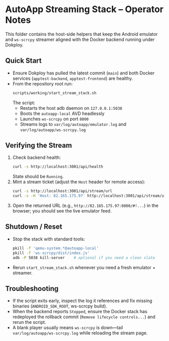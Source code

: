# AutoApp Streaming Stack – Operator Notes

This folder contains the host-side helpers that keep the Android emulator and
`ws-scrcpy` streamer aligned with the Docker backend running under Dokploy.

## Quick Start
- Ensure Dokploy has pulled the latest commit (`main`) and both Docker services
  (`apptest-backend`, `apptest-frontend`) are healthy.
- From the repository root run:
  ```bash
  scripts/working/start_stream_stack.sh
  ```
  The script:
  - Restarts the host adb daemon on `127.0.0.1:5038`
  - Boots the `autoapp-local` AVD headlessly
  - Launches `ws-scrcpy` on port `8000`
  - Streams logs to `var/log/autoapp/emulator.log` and `var/log/autoapp/ws-scrcpy.log`

## Verifying the Stream
1. Check backend health:
   ```bash
   curl -s http://localhost:3001/api/health
   ```
   State should be `Running`.
2. Mint a stream ticket (adjust the `Host` header for remote access):
   ```bash
   curl -s http://localhost:3001/api/stream/url
   curl -s -H 'Host: 82.165.175.97' http://localhost:3001/api/stream/url
   ```
3. Open the returned URL (e.g., `http://82.165.175.97:8000/#!...`) in the browser;
   you should see the live emulator feed.

## Shutdown / Reset
- Stop the stack with standard tools:
  ```bash
  pkill -f 'qemu-system.*@autoapp-local'
  pkill -f 'ws-scrcpy/dist/index.js'
  adb -P 5038 kill-server    # optional if you need a clean slate
  ```
- Rerun `start_stream_stack.sh` whenever you need a fresh emulator + streamer.

## Troubleshooting
- If the script exits early, inspect the log it references and fix missing
  binaries (`ANDROID_SDK_ROOT`, ws-scrcpy build).
- When the backend reports `Stopped`, ensure the Docker stack has redeployed the
  rollback commit (`Remove lifecycle controls...`) and rerun the script.
- A blank player usually means `ws-scrcpy` is down—tail
  `var/log/autoapp/ws-scrcpy.log` while reloading the stream page.

